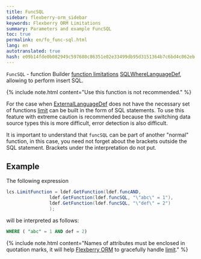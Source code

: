 ```yaml
--- 
title: FuncSQL 
sidebar: flexberry-orm_sidebar 
keywords: Flexberry ORM Limitations 
summary: Parameters and example FuncSQL 
toc: true 
permalink: en/fo_func-sql.html 
lang: en 
autotranslated: true 
hash: e09b14fde0b082949c597680c86351e02e33499db95d3151364b7c6bd4c062eb 
--- 
```


`FuncSQL` - function Builder [function limitations](fo_limit-function.html) [SQLWhereLanguageDef](fo_function-list.html), allowing to perform insert SQL. 

{% include note.html content="Use this function is not recommended." %} 

For the case when [ExternalLanguageDef](fo_external-lang-def.html) does not have the necessary set of functions [limit](fo_limit-function.html) can be built in the form of SQL statements. To use this feature with extreme caution is recommended because the switching data source types this is more difficult, error detection is also difficult. 

It is important to understand that `funcSQL` can be part of another "normal" function, in this case, you need not forget about the brackets outside the SQL statement. Brackets under the interpretation do not put. 

## Example 

The following expression 

```csharp
lcs.LimitFunction = ldef.GetFunction(ldef.funcAND,
                ldef.GetFunction(ldef.funcSQL, "\"abc\" = 1"),
                ldef.GetFunction(ldef.funcSQL, "\"def\" = 2")
                );

``` 

will be interpreted as follows: 

```sql
WHERE ( "abc" = 1 AND def = 2)
``` 

{% include note.html content="Names of attributes must be enclosed in quotation marks, it will help [Flexberry ORM](fo_flexberry-orm.html) to gracefully handle [limit](fo_limit-function.html)." %} 



